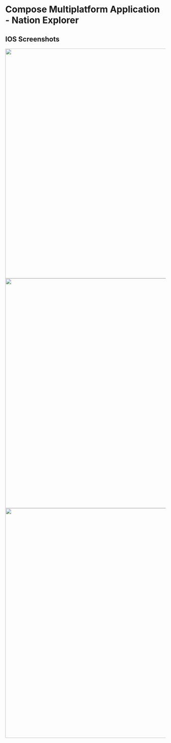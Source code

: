 # Compose Multiplatform Application - Nation Explorer

## IOS Screenshots
<img src="https://github.com/Pablit0x/NationExplorer/assets/76017191/8d95e571-79f1-43d5-9958-fe5d243309e3" width="720">

<img src="https://github.com/Pablit0x/NationExplorer/assets/76017191/102f75aa-57c0-4a3c-a59d-6963364f808a" width="720">

<img src="https://github.com/Pablit0x/NationExplorer/assets/76017191/ab3621c4-6190-4d67-bb8b-e7fd610983d7" width="720">
